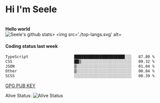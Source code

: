 <h1>Hi I'm Seele</h1>
<br>
<b> Hello world</b>
<br>
<!-- <img src="https://github-readme-stats-drha0g2qy.vercel.app/api?username=Seele0oO&show_icons=true&icon_color=0366d6&bg_color=ffffff&hide_title=true&hide=contribs&include_all_commits=true" alt="Seele's github stats"/> -->
<img src='./stats.svg' alt="Seele's github stats>

<img src='./top-langs.svg' alt="Seele's github stats">

<br>

<h4>Coding status last week </h4>

<!--START_SECTION:waka-->

```txt
TypeScript                    ██████████████████████░░░   87.80 %
CSS                           ██▒░░░░░░░░░░░░░░░░░░░░░░   09.32 %
JSON                          ▒░░░░░░░░░░░░░░░░░░░░░░░░   01.04 %
Other                         ▒░░░░░░░░░░░░░░░░░░░░░░░░   00.84 %
SCSS                          ░░░░░░░░░░░░░░░░░░░░░░░░░   00.39 %
```

<!--END_SECTION:waka-->



[GPG PUB KEY](https://keys.openpgp.org/vks/v1/by-fingerprint/3FCE91BF5B9666B55B67213C4C57B7824A5B6680)

Alive Status: ![Alive Status](	https://hc.dvd.moe/badge/60bc779b-9835-415f-9cb9-15fd9d/ZsLaAAbE.svg)

